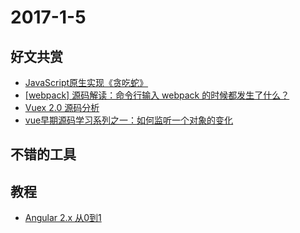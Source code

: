 # 2017-1-5

## 好文共赏

* [JavaScript原生实现《贪吃蛇》](http://www.jianshu.com/p/f85622a244ae)
* [[webpack] 源码解读：命令行输入 webpack 的时候都发生了什么？](https://gold.xitu.io/post/586d162cda2f600055cf5ffc)
* [Vuex 2.0 源码分析](https://github.com/DDFE/DDFE-blog/issues/8)
* [vue早期源码学习系列之一：如何监听一个对象的变化](https://github.com/youngwind/blog/issues/84)

## 不错的工具


## 教程

* [Angular 2.x 从0到1](https://github.com/wpcfan/awesome-tutorials/blob/master/angular2/ng2-tut/README.md)